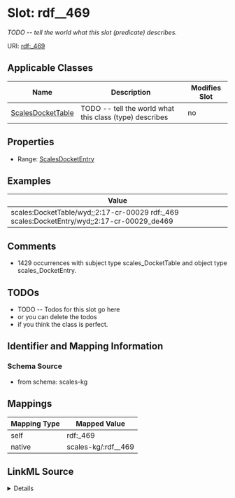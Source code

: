 

# Slot: rdf__469


_TODO -- tell the world what this slot (predicate) describes._





URI: [rdf:_469](http://www.w3.org/1999/02/22-rdf-syntax-ns#_469)



<!-- no inheritance hierarchy -->





## Applicable Classes

| Name | Description | Modifies Slot |
| --- | --- | --- |
| [ScalesDocketTable](../classes/ScalesDocketTable.md) | TODO -- tell the world what this class (type) describes |  no  |







## Properties

* Range: [ScalesDocketEntry](../classes/ScalesDocketEntry.md)






## Examples

| Value |
| --- |
| scales:DocketTable/wyd;;2:17-cr-00029 rdf:_469 scales:DocketEntry/wyd;;2:17-cr-00029_de469 |

## Comments

* 1429 occurrences with subject type scales_DocketTable and object type scales_DocketEntry.

## TODOs

* TODO -- Todos for this slot go here
* or you can delete the todos
* if you think the class is perfect.

## Identifier and Mapping Information







### Schema Source


* from schema: scales-kg




## Mappings

| Mapping Type | Mapped Value |
| ---  | ---  |
| self | rdf:_469 |
| native | scales-kg/:rdf__469 |




## LinkML Source

<details>
```yaml
name: rdf__469
description: TODO -- tell the world what this slot (predicate) describes.
todos:
- TODO -- Todos for this slot go here
- or you can delete the todos
- if you think the class is perfect.
comments:
- 1429 occurrences with subject type scales_DocketTable and object type scales_DocketEntry.
examples:
- value: scales:DocketTable/wyd;;2:17-cr-00029 rdf:_469 scales:DocketEntry/wyd;;2:17-cr-00029_de469
from_schema: scales-kg
rank: 1000
slot_uri: rdf:_469
alias: rdf__469
domain_of:
- scales_DocketTable
range: scales_DocketEntry

```
</details>